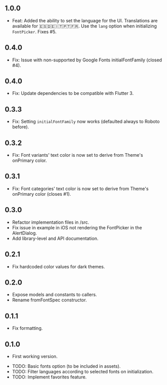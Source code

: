 ## 1.0.0

* Feat: Added the ability to set the language for the UI. Translations are available for 🇪🇸🇩🇪🇮🇹🇵🇹🇫🇷. Use the `lang` option when initializing `FontPicker`. Fixes #5.

## 0.4.0

* Fix: Issue with non-supported by Google Fonts initialFontFamily (closed #4).

## 0.4.0

* Fix: Update dependencies to be compatible with Flutter 3.

## 0.3.3

* Fix: Setting `initialFontFamily` now works (defaulted always to Roboto before).

## 0.3.2

* Fix: Font variants' text color is now set to derive from Theme's onPrimary color.

## 0.3.1

* Fix: Font categories' text color is now set to derive from Theme's onPrimary color (closes #1).

## 0.3.0

* Refactor implementation files in /src.
* Fix issue in example in iOS not rendering the FontPicker in the AlertDialog.
* Add library-level and API documentation. 

## 0.2.1

* Fix hardcoded color values for dark themes.

## 0.2.0

* Expose models and constants to callers.
* Rename fromFontSpec constructor.

## 0.1.1

* Fix formatting.

## 0.1.0

* First working version.

- TODO: Basic fonts option (to be included in assets).
- TODO: Filter languages according to selected fonts on initialization.
- TODO: Implement favorites feature.